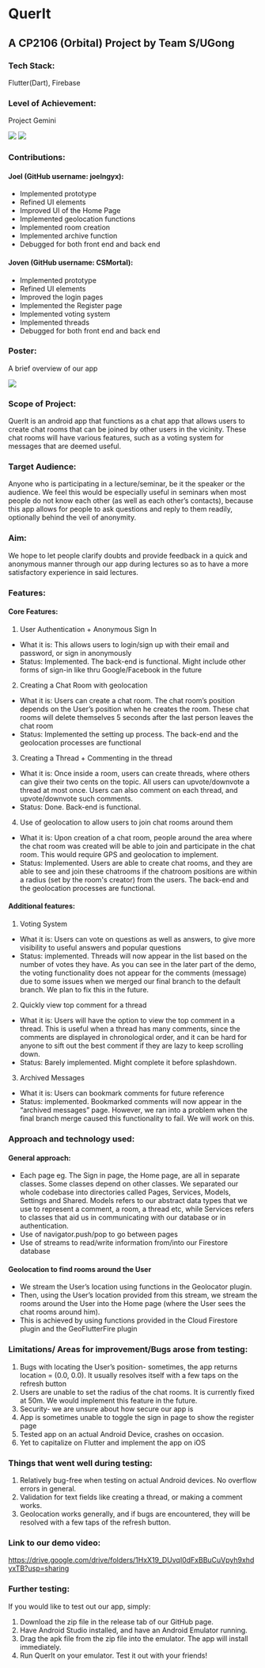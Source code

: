 # QuerIt
## A CP2106 (Orbital) Project by Team S/UGong


### Tech Stack:
Flutter(Dart), Firebase

### Level of Achievement:
Project Gemini

![](/images/orbital_cert_joel.PNG)
![](/images/joven_cert.PNG)

### Contributions:

#### Joel (GitHub username: joelngyx):
- Implemented prototype 
- Refined UI elements
- Improved UI of the Home Page
- Implemented geolocation functions
- Implemented room creation 
- Implemented archive function
- Debugged for both front end and back end

#### Joven (GitHub username: CSMortal):
- Implemented prototype
- Refined UI elements
- Improved the login pages
- Implemented the Register page
- Implemented voting system 
- Implemented threads
- Debugged for both front end and back end

### Poster:
A brief overview of our app

![](/images/poster_querit.PNG)

### Scope of Project:

QuerIt is an android app that functions as a chat app that allows users to create chat rooms that can be joined by other users in the vicinity. These chat rooms will have various features, such as a voting system for messages that are deemed useful.

### Target Audience:

Anyone who is participating in a lecture/seminar, be it the speaker or the audience. We feel this would be especially useful in seminars when most people do not know each other (as well as each other’s contacts), because this app allows for people to ask questions and reply to them readily, optionally behind the veil of anonymity.

### Aim:

We hope to let people clarify doubts and provide feedback in a quick and anonymous manner through our app during lectures so as to have a more satisfactory experience in said lectures.

### Features:

#### Core Features:

1. User Authentication + Anonymous Sign In

- What it is: This allows users to login/sign up with their email and password, or sign in anonymously
- Status: Implemented. The back-end is functional. Might include other forms of sign-in like thru Google/Facebook in the future

2. Creating a Chat Room with geolocation

- What it is: Users can create a chat room. The chat room’s position depends on the User’s position when he creates the room. These chat rooms will delete themselves 5 seconds after the last person leaves the chat room
- Status: Implemented the setting up process. The back-end and the geolocation processes are functional
 
3. Creating a Thread + Commenting in the thread

- What it is: Once inside a room, users can create threads, where others can give their two cents on the topic. All users can upvote/downvote a thread at most once. Users can also comment on each thread, and upvote/downvote such comments.
- Status: Done. Back-end is functional. 

4. Use of geolocation to allow users to join chat rooms around them

- What it is: Upon creation of a chat room, people around the area where the chat room was created will be able to join and participate in the chat room. This would require GPS and geolocation to implement.
- Status: Implemented. Users are able to create chat rooms, and they are able to see and join these chatrooms if the chatroom positions are within a radius (set by the room's creator) from the users. The back-end and the geolocation processes are functional.

#### Additional features:

1. Voting System 

- What it is: Users can vote on questions as well as answers, to give more visibility to useful answers and popular questions
- Status: implemented. Threads will now appear in the list based on the number of votes they have. As you can see in the later part of the demo, the voting functionality does not appear for the comments (message) due to some issues when we merged our final branch to the default branch. We plan to fix this in the future.

2. Quickly view top comment for a thread

- What it is: Users will have the option to view the top comment in a thread. This is useful when a thread has many comments, since the comments are displayed in chronological order, and it can be hard for anyone to sift out the best comment if they are lazy to keep scrolling down.
- Status: Barely implemented. Might complete it before splashdown.

3. Archived Messages

- What it is: Users can bookmark comments for future reference
- Status: implemented. Bookmarked comments will now appear in the “archived messages” page. However, we ran into a problem when the final branch merge caused this functionality to fail. We will work on this.
    
### Approach and technology used:

#### General approach:

- Each page eg. The Sign in page, the Home page, are all in separate classes. Some classes depend on other classes. We separated our whole codebase into directories called Pages, Services, Models, Settings and Shared. Models refers to our abstract data types that we use to represent a comment, a room, a thread etc, while Services refers to classes that aid us in communicating with our database or in authentication.
- Use of navigator.push/pop to go between pages
- Use of streams to read/write information from/into our Firestore database

#### Geolocation to find rooms around the User

- We stream the User’s location using functions in the Geolocator plugin. 
- Then, using the User’s location provided from this stream, we stream the rooms around the User into the Home page (where the User sees the chat rooms around him). 
- This is achieved by using functions provided in the Cloud Firestore plugin and the GeoFlutterFire plugin


### Limitations/ Areas for improvement/Bugs arose from testing:

1. Bugs with locating the User’s position- sometimes, the app returns location = (0.0, 0.0). It usually resolves itself with a few taps on the refresh button
2. Users are unable to set the radius of the chat rooms. It is currently fixed at 50m. We would implement this feature in the future.
3. Security- we are unsure about how secure our app is
4. App is sometimes unable to toggle the sign in page to show the register page
5. Tested app on an actual Android Device, crashes on occasion.
6. Yet to capitalize on Flutter and implement the app on iOS
    
### Things that went well during testing:

1. Relatively bug-free when testing on actual Android devices. No overflow errors in general.
2. Validation for text fields like creating a thread, or making a comment works.
3. Geolocation works generally, and if bugs are encountered, they will be resolved with a few taps of the refresh button.


### Link to our demo video:

https://drive.google.com/drive/folders/1HxX19_DUvqI0dFxBBuCuVpyh9xhdyxTB?usp=sharing

### Further testing:

If you would like to test out our app, simply: 
1. Download the zip file in the release tab of our GitHub page. 
2. Have Android Studio installed, and have an Android Emulator running. 
3. Drag the apk file from the zip file into the emulator. The app will install immediately.
4. Run QuerIt on your emulator. Test it out with your friends!